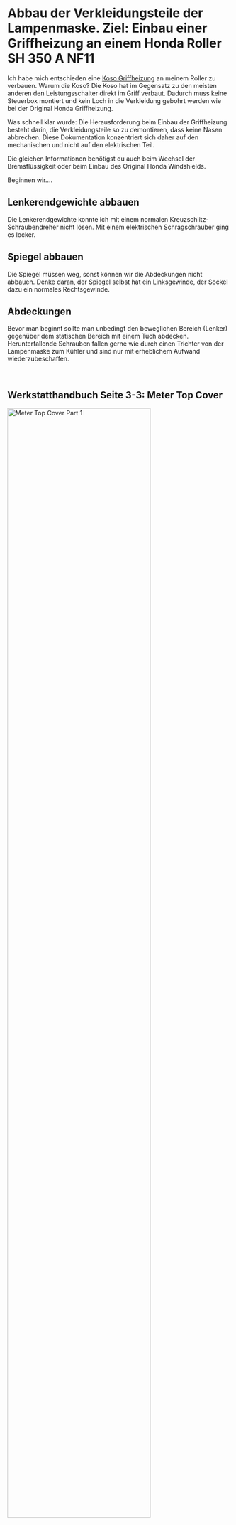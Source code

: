# Abbau der Verkleidungsteile der Lampenmaske. Ziel: Einbau einer Griffheizung an einem Honda Roller SH 350 A NF11

<p>Ich habe mich entschieden eine 
<a href="https://y.hs58.de/z2qoy" target="_blank" rel="noreferrer noopener">Koso Griffheizung</a> an meinem Roller zu verbauen. Warum die Koso? Die Koso hat im Gegensatz zu den meisten anderen den Leistungsschalter direkt im Griff verbaut. Dadurch muss keine Steuerbox montiert und kein Loch in die Verkleidung gebohrt werden wie bei der Original Honda Griffheizung.</p>

<p>Was schnell klar wurde: Die Herausforderung beim Einbau der Griffheizung besteht darin, die Verkleidungsteile so zu demontieren, dass keine Nasen abbrechen. Diese Dokumentation konzentriert sich daher auf den mechanischen und nicht auf den elektrischen Teil.</p>

<p>Die gleichen Informationen benötigst du auch beim Wechsel der Bremsflüssigkeit oder beim Einbau des Original Honda Windshields.</p>

<p>Beginnen wir....</p>

<h2>Lenkerendgewichte abbauen</h2>
<p>Die Lenkerendgewichte konnte ich mit einem normalen Kreuzschlitz-Schraubendreher nicht lösen. Mit einem elektrischen Schragschrauber ging es locker.</p>

<h2>Spiegel abbauen</h2>
<p>Die Spiegel müssen weg, sonst können wir die Abdeckungen nicht abbauen. Denke daran, der Spiegel selbst hat ein Linksgewinde, der Sockel dazu ein normales Rechtsgewinde.</p>

<h2>Abdeckungen</h2>
<p>Bevor man beginnt sollte man unbedingt den beweglichen Bereich (Lenker) gegenüber dem statischen Bereich mit einem Tuch abdecken. Herunterfallende Schrauben fallen gerne wie durch einen Trichter von der Lampenmaske zum Kühler und sind nur mit erheblichem Aufwand wiederzubeschaffen.</p>

<div style="page-break-after: always; visibility: hidden"> 
\pagebreak 
</div>

<h2>Werkstatthandbuch Seite 3-3: Meter Top Cover</h2>
<p>
<!-- ![Meter Top Cover Part 1](./images/20240707-Frontabdeckung_oeffnen.jpg) -->
<img src="./images/20240707-Frontabdeckung_oeffnen.jpg" alt="Meter Top Cover Part 1" style="width:80%"/>
</p>

<p>
<!-- ![Meter Top Cover Part 2](./images/002-Meter-Top-Cover.jpg) -->
<img src="./images/002-Meter-Top-Cover.jpg" alt="Meter Top Cover Part 2" style="width:80%"/>
</p>

<div style="page-break-after: always; visibility: hidden"> 
\pagebreak 
</div>

<h2>Werkstatthandbuch Seite 3-19: Handle Cover Garnish</h2>
<p>Dieses Teil kostete mich ziemlich Nerven. Es gibt keine Schrauben, nur Klemmungen.</p>

<!-- ![Handle Cover Garnish](./images/IMG_9687.jpg) -->
<p>
<img src="./images/IMG_9687.jpg" alt="Handle Cover Garnish" style="width:80%"/>
</p>

<p>
<!-- ![Handle Cover Garnish](./images/003_Handle_Cover_Garnish.jpg) -->
<img src="./images/003_Handle_Cover_Garnish.jpg" alt="Handle Cover Garnish" style="width:80%"/>
</p>

<p>Klammern (A): Nun zieht man oben beginnend direkt zum Fahrer hin.

<!-- ![Handle Cover Garnish](./images/004_Handle_Cover_Garnish.jpg) -->
<img src="./images/004_Handle_Cover_Garnish.jpg" alt="Handle Cover Garnish" style="width:80%"/>
</p>

<p>Während man die die Klammern (B) in einem leichten Aufwärtswinkel herauszieht.

<!-- ![Handle Cover Garnish](./images/005_Handle_Cover_Garnish.jpg) -->

<img src="./images/005_Handle_Cover_Garnish.jpg" alt="Handle Cover Garnish" style="width:80%"/>

<div style="page-break-after: always; visibility: hidden"> 
\pagebreak 
</div>
<h2>Werkstatthandbuch Seite 3-4: Front Handlebar Cover</h2>

<p>Jetzt baut man die komplette Lampenmaske ab.

<!-- ![Handle Cover Garnish](./images/008_Front_handlebar_Cover.jpg) -->

<img src="./images/008_Front_handlebar_Cover.jpg" alt="Front Handlebar Cover" style="width:80%"/>

<div style="page-break-after: always; visibility: hidden"> 
\pagebreak 
</div>

<img src="./images/006_Front_handlebar_Cover.jpg" alt="Front Handlebar Cover" style="width:80%"/>

<!-- ![Handle Cover Garnish](./images/006_Front_handlebar_Cover.jpg) -->

<p>Nun kann man die Lampenmaske abziehen sowie die Steckverbindung zum Licht trennen:</p>

<img src="./images/007_Lichtstecker.jpg" alt="Lichtstecker" style="width:80%"/>

<!-- ![Lichtstecker](./images/007_Lichtstecker.jpg) -->

<div style="page-break-after: always; visibility: hidden"> 
\pagebreak 
</div>
<h2>Werkstatthandbuch Seite 3-5: Rear Handlebar Cover</h2>
<p>Nun ist es noch angebracht die Instrumententafel zu lösen (nicht abbauen!). Das geschieht mittels zweier Schrauben von vorne und der zentralen Schraube an der Lenksäule, im obigen Bild beschriftet mit <strong>gelbem (A)</strong>.
</p>

<h2>Anschluß der Griffheizung</h2>
<ul>
<li>
Vom Anschluß an sich gibt es keine Bilder. In dem Kabelgewirr unterhalb des Instrumentenbereichs befindet sich ein <strong>blauer Stecker mit einer Abdeckkappe</strong>. Dieser Stecker ist die Vorbereitung von Honda für eine Griffheizung. Ich löste die Kontaktstifte aus dem Stecker. Das geht einfach mit einem schmalen Schraubendreher den man von vorne am jeweiligen Anschluß vorbei einführt und hinten am Kabel zieht.<br/>
Nun misst man mit einem Multimeter aus, auf welchem Anschluß sich Plus und welchem Minus befindet (Zündung an machen). Pragmatischerweise lötete ich von der Koso Griffheizung das Anschlußkabel (erheblich gekürzt) direkt auf die Kontaktstifte und isolierte diese anschließend mit Isolierband.<br/>
Raum für die Steuerbox und die überschüssigen Kabel befindet sich ausreichend nahe der Instrumente.
 </li>
<li> 
Die Griffe werden an Stelle der bestehenden Griffe montiert. Um die alten Griffe zu entfernen nutze ich einen langen 5er Inbus. Der lässt sich gut zwischen Griff und Gummi einführen. So kann man den original Gummi unbeschädigt entfernen.
</li>
<li>
Bevor die neuen Griffe montiert werden sollten alte Klebstoffreste mittels Isopropylalkohol entfernt werden.
 </li>
<li>
Achte bei der Montage der neuen Griffe auf genügend Spiel für das Kabel, speziell auf der rechten Seite.
 </li>
<li>
Alle Kabel werden mit Kabelbinder fixiert.
 </li>
</ul>

<h2>Zusammenbau</h2>
<ul>
<li>Teste die Funktionalität der Griffheizung vor dem Zusammenbau! </li>
<li>Teste auch die volle Funktionalität des Rollers. Bei mir waren die Kontakte vom linken Bremsgriffschalter abgerutscht und somit ließ sich der Roller nicht mehr starten! </li>
<li>Beim Anbau der Lenkerendgewichte verwende unbedingt Locktite.</li>
</ul>